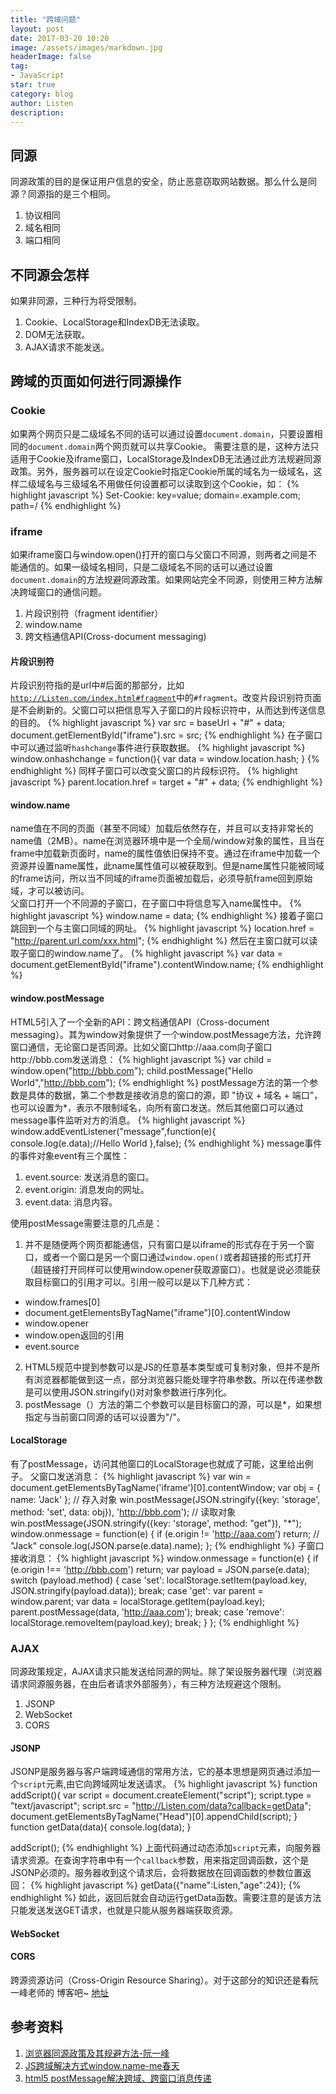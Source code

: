 ```yaml
---
title: "跨域问题"
layout: post
date: 2017-03-20 10:20
image: /assets/images/markdown.jpg
headerImage: false
tag:
- JavaScript
star: true
category: blog
author: Listen
description: 
---
```

## 同源
同源政策的目的是保证用户信息的安全，防止恶意窃取网站数据。那么什么是同源？同源指的是三个相同。
1. 协议相同
2. 域名相同
3. 端口相同

## 不同源会怎样
如果非同源，三种行为将受限制。
1. Cookie、LocalStorage和IndexDB无法读取。
2. DOM无法获取。
3. AJAX请求不能发送。

## 跨域的页面如何进行同源操作
### Cookie
如果两个网页只是二级域名不同的话可以通过设置<code class="mycode">document.domain</code>，只要设置相同的<code class="mycode">document.domain</code>两个网页就可以共享Cookie。
需要<attention>注意</attention>的是，这种方法只适用于Cookie及iframe窗口，LocalStorage及IndexDB无法通过此方法规避同源政策。<attention>另外</attention>，服务器可以在设定Cookie时指定Cookie所属的域名为一级域名，这样二级域名与三级域名不用做任何设置都可以读取到这个Cookie，如：
{% highlight javascript %}
Set-Cookie: key=value; domain=.example.com; path=/
{% endhighlight %}

### iframe
如果iframe窗口与window.open()打开的窗口与父窗口不同源，则两者之间是不能通信的。如果一级域名相同，只是二级域名不同的话可以通过设置<code class="mycode">document.domain</code>的方法规避同源政策。如果网站完全不同源，则使用三种方法解决跨域窗口的通信问题。
1. 片段识别符（fragment identifier）
2. window.name
3. 跨文档通信API(Cross-document messaging)

#### 片段识别符
片段识别符指的是url中#后面的那部分，比如<code class="mycode">http://Listen.com/index.html#fragment</code>中的<code class="mycode">#fragment</code>。改变片段识别符页面是不会刷新的。父窗口可以把信息写入子窗口的片段标识符中，从而达到传送信息的目的。
{% highlight javascript %}
var src = baseUrl + "#" + data;
document.getElementById("iframe").src = src;
{% endhighlight %}
在子窗口中可以通过监听<code class="mycode">hashchange</code>事件进行获取数据。
{% highlight javascript %}
window.onhashchange = function(){
	var data = window.location.hash;
}
{% endhighlight %}
同样子窗口可以改变父窗口的片段标识符。
{% highlight javascript %}
parent.location.href = target + "#" + data;
{% endhighlight %}

#### window.name
name值在不同的页面（甚至不同域）加载后依然存在，并且可以支持非常长的name值（2MB）。name在浏览器环境中是一个全局/window对象的属性，且当在frame中加载新页面时，name的属性值依旧保持不变。通过在iframe中加载一个资源并设置name属性，此name属性值可以被获取到。但是name属性只能被同域的frame访问，所以当不同域的iframe页面被加载后，必须导航frame回到原始域，才可以被访问。<br>
父窗口打开一个不同源的子窗口，在子窗口中将信息写入name属性中。
{% highlight javascript %}
window.name = data;
{% endhighlight %}
接着子窗口跳回到一个与主窗口同域的网址。
{% highlight javascript %}
location.href = "http://parent.url.com/xxx.html";
{% endhighlight %}
然后在主窗口就可以读取子窗口的window.name了。
{% highlight javascript %}
var data = document.getElementById("iframe").contentWindow.name;
{% endhighlight %}

#### window.postMessage
HTML5引入了一个全新的API：<attention>跨文档通信API（Cross-document messaging）</attention>。其为window对象提供了一个window.postMessage方法，允许跨窗口通信，无论窗口是否同源。比如父窗口http://aaa.com向子窗口http://bbb.com发送消息：
{% highlight javascript %}
var child = window.open("http://bbb.com");
child.postMessage("Hello World","http://bbb.com");
{% endhighlight %}
postMessage方法的第一个参数是具体的数据，第二个参数是接收消息的窗口的源，即
"协议 + 域名 + 端口"，也可以设置为*，表示不限制域名，向所有窗口发送。然后其他窗口可以通过message事件监听对方的消息。
{% highlight javascript %}
window.addEventListener("message",function(e){
	console.log(e.data);//Hello World
},false);
{% endhighlight %}
message事件的事件对象event有三个属性：
1. event.source: 发送消息的窗口。
2. event.origin: 消息发向的网址。
3. event.data: 消息内容。

使用postMessage需要<attention>注意</attention>的几点是：
1. 并不是随便两个网页都能通信，只有窗口是以iframe的形式存在于另一个窗口，或者一个窗口是另一个窗口通过<code class="mycode">window.open()</code>或者超链接的形式打开（超链接打开同样可以使用window.opener获取源窗口）。也就是说必须能获取目标窗口的引用才可以。引用一般可以是以下几种方式：
* window.frames[0]
* document.getElementsByTagName("iframe")[0].contentWindow
* window.opener
* window.open返回的引用
* event.source
2. HTML5规范中提到参数可以是JS的任意基本类型或可复制对象，但并不是所有浏览器都能做到这一点，部分浏览器只能处理字符串参数。所以在传递参数是可以使用JSON.stringify()对对象参数进行序列化。
3. postMessage（）方法的第二个参数可以是目标窗口的源，可以是*，如果想指定与当前窗口同源的话可以设置为"/"。

#### LocalStorage
有了postMessage，访问其他窗口的LocalStorage也就成了可能，这里给出例子。
父窗口发送消息：
{% highlight javascript %}
var win = document.getElementsByTagName('iframe')[0].contentWindow;
var obj = { name: 'Jack' };
// 存入对象
win.postMessage(JSON.stringify({key: 'storage', method: 'set', data: obj}), 'http://bbb.com');
// 读取对象
win.postMessage(JSON.stringify({key: 'storage', method: "get"}), "*");
window.onmessage = function(e) {
  if (e.origin != 'http://aaa.com') return;
  // "Jack"
  console.log(JSON.parse(e.data).name);
};
{% endhighlight %}
子窗口接收消息：
{% highlight javascript %}
window.onmessage = function(e) {
  if (e.origin !== 'http://bbb.com') return;
  var payload = JSON.parse(e.data);
  switch (payload.method) {
    case 'set':
      localStorage.setItem(payload.key, JSON.stringify(payload.data));
      break;
    case 'get':
      var parent = window.parent;
      var data = localStorage.getItem(payload.key);
      parent.postMessage(data, 'http://aaa.com');
      break;
    case 'remove':
      localStorage.removeItem(payload.key);
      break;
  }
};
{% endhighlight %}

### AJAX
同源政策规定，AJAX请求只能发送给同源的网址。除了架设服务器代理（浏览器请求同源服务器，在由后者请求外部服务），有三种方法规避这个限制。
1. JSONP
2. WebSocket
3. CORS

#### JSONP
JSONP是服务器与客户端跨域通信的常用方法，它的基本思想是网页通过添加一个<code class="mycode">script</code>元素,由它向跨域网址发送请求。
{% highlight javascript %}
function addScript(){
	var script = document.createElement("script");
	script.type = "text/javascript";
	script.src = "http://Listen.com/data?callback=getData";
	document.getElementsByTagName("Head")[0].appendChild(script);
}
function getData(data){
	console.log(data);
}

addScript();
{% endhighlight %}
上面代码通过动态添加<code class="mycode">script</code>元素，向服务器请求资源。在查询字符串中有一个<code class="mycode">callback</code>参数，用来指定回调函数，这个是JSONP必须的。服务器收到这个请求后，会将数据放在回调函数的参数位置返回：
{% highlight javascript %}
getData({"name":Listen,"age":24});
{% endhighlight %}
如此，返回后就会自动运行getData函数。需要<attention>注意</attention>的是该方法只能发送发送GET请求，也就是只能从服务器端获取资源。

#### WebSocket
#### CORS
跨源资源访问（Cross-Origin Resource Sharing）。对于这部分的知识还是看阮一峰老师的
博客吧~ [地址](http://www.ruanyifeng.com/blog/2016/04/same-origin-policy.html)

## 参考资料
1. [浏览器同源政策及其规避方法-阮一峰](http://www.ruanyifeng.com/blog/2016/04/same-origin-policy.html)
2. [JS跨域解决方式window.name-me春天](http://www.cnblogs.com/lichuntian/p/4909465.html)
3. [html5 postMessage解决跨域、跨窗口消息传递](http://www.cnblogs.com/dolphinX/p/3464056.html)
